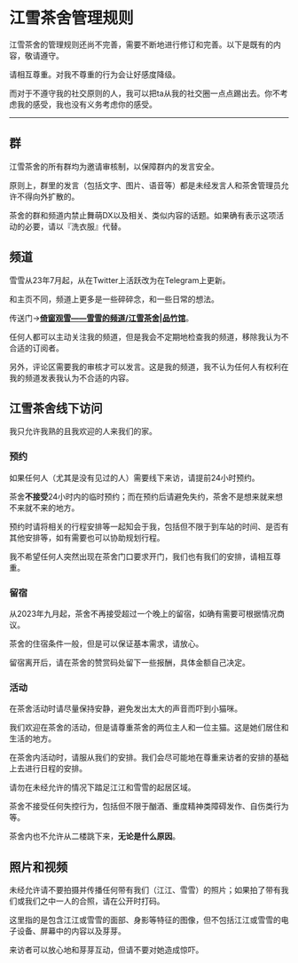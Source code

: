 # 江雪茶舍管理规则

江雪茶舍的管理规则还尚不完善，需要不断地进行修订和完善。以下是既有的内容，敬请遵守。

请相互尊重。对我不尊重的行为会让好感度降级。

而对于不遵守我的社交原则的人，我可以把ta从我的社交圈一点点踢出去。你不考虑我的感受，我也没有义务考虑你的感受。

---

## 群

江雪茶舍的所有群均为邀请审核制，以保障群内的发言安全。

原则上，群里的发言（包括文字、图片、语音等）都是未经发言人和茶舍管理员允许不得向外扩散的。

茶舍的群和频道内禁止舞萌DX以及相关、类似内容的话题。如果确有表示这项活动的必要，请以『洗衣服』代替。

## 频道

雪雪从23年7月起，从在Twitter上活跃改为在Telegram上更新。

和主页不同，频道上更多是一些碎碎念，和一些日常的想法。

传送门→[**倚窗观雪——雪雪的频道/江雪茶舍|品竹馆**](https://t.me/+UxLJyAGc2fkxMGM1)。

任何人都可以主动关注我的频道，但是我会不定期地检查我的频道，移除我认为不合适的订阅者。

另外，评论区需要我的审核才可以发言。这是我的频道，我不认为任何人有权利在我的频道发表我认为不合适的内容。

## 江雪茶舍线下访问

我只允许我熟的且我欢迎的人来我们的家。

### 预约

如果任何人（尤其是没有见过的人）需要线下来访，请提前24小时预约。

茶舍**不接受**24小时内的临时预约；而在预约后请避免失约，茶舍不是想来就来想不来就不来的地方。

预约时请将相关的行程安排等一起知会于我，包括但不限于到车站的时间、是否有其他安排等，如有需要也可以协助规划行程。

我不希望任何人突然出现在茶舍门口要求开门，我们也有我们的安排，请相互尊重。

### 留宿

从2023年九月起，茶舍不再接受超过一个晚上的留宿，如确有需要可根据情况商议。

茶舍的住宿条件一般，但是可以保证基本需求，请放心。

留宿离开后，请在茶舍的赞赏码处留下一些报酬，具体金额自己决定。

### 活动

在茶舍活动时请尽量保持安静，避免发出太大的声音而吓到小猫咪。

我们欢迎在茶舍的活动，但是请尊重茶舍的两位主人和一位主猫。这是她们居住和生活的地方。

在茶舍内活动时，请服从我们的安排。我们会尽可能地在尊重来访者的安排的基础上去进行日程的安排。

请勿在未经允许的情况下踏足江江和雪雪的起居区域。

茶舍不接受任何失控行为，包括但不限于酗酒、重度精神类障碍发作、自伤类行为等。

茶舍内也不允许从二楼跳下来，**无论是什么原因**。

## 照片和视频

未经允许请不要拍摄并传播任何带有我们（江江、雪雪）的照片；如果拍了带有我们或我们之中一人的合照，请在公开时打码。

这里指的是包含江江或雪雪的面部、身影等特征的图像，但不包括江江或雪雪的电子设备、屏幕中的内容以及芽芽。

来访者可以放心地和芽芽互动，但请不要对她造成惊吓。

<!-- 注释 -->
